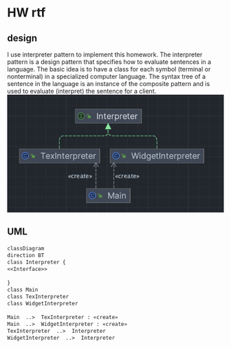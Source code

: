 # HW rtf

## design
I use interpreter pattern to implement this homework. The interpreter pattern is a design pattern that specifies how to evaluate sentences in a language. The basic idea is to have a class for each symbol (terminal or nonterminal) in a specialized computer language. The syntax tree of a sentence in the language is an instance of the composite pattern and is used to evaluate (interpret) the sentence for a client.
![img.png](img.png)

## UML
```mermaid
classDiagram
direction BT
class Interpreter {
<<Interface>>

}
class Main
class TexInterpreter
class WidgetInterpreter

Main  ..>  TexInterpreter : «create»
Main  ..>  WidgetInterpreter : «create»
TexInterpreter  ..>  Interpreter 
WidgetInterpreter  ..>  Interpreter 

```